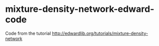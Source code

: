 # mixture-density-network-edward-code
Code from the tutorial http://edwardlib.org/tutorials/mixture-density-network
